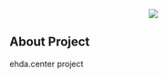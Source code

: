 <p align="center"><img src="https://laravel.com/assets/img/components/logo-laravel.svg"></p>

## About Project

ehda.center project 
